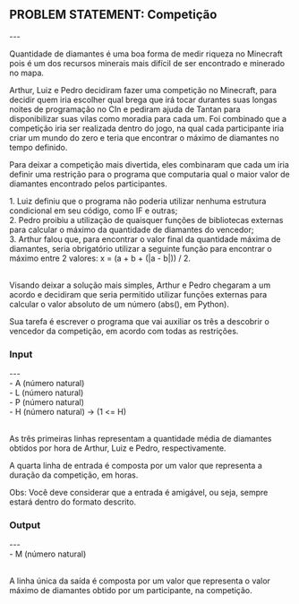 <h2>PROBLEM STATEMENT: Competição</h2>
---
<p>Quantidade de diamantes é uma boa forma de medir riqueza no Minecraft pois é um dos recursos minerais mais difícil de ser encontrado e minerado no mapa.</p>
<p>Arthur, Luiz e Pedro decidiram fazer uma competição no Minecraft, para decidir quem iria escolher qual brega que irá tocar durantes suas longas noites de programação no CIn e pediram ajuda de Tantan para disponibilizar suas vilas como moradia para cada um. Foi combinado que a competição iria ser realizada dentro do jogo, na qual cada participante iria criar um mundo do zero e teria que encontrar o máximo de diamantes no tempo definido.</p>
<p>Para deixar a competição mais divertida, eles combinaram que cada um iria definir uma restrição para o programa que computaria qual o maior valor de diamantes encontrado pelos participantes.</p>
1. Luiz definiu que o programa não poderia utilizar nenhuma estrutura condicional em seu código, como IF e outras;
<br/>
2. Pedro proibiu a utilização de quaisquer funções de bibliotecas externas para calcular o máximo da quantidade de diamantes do vencedor;
<br/>
3. Arthur falou que, para encontrar o valor final da quantidade máxima de diamantes, seria obrigatório utilizar a seguinte função para encontrar o máximo entre 2 valores: x = (a + b + (|a - b|)) / 2.
<br/><br/>
<p>Visando deixar a solução mais simples, Arthur e Pedro chegaram a um acordo e decidiram que seria permitido utilizar funções externas para calcular o valor absoluto de um número (abs(), em Python).</p>
<p>Sua tarefa é escrever o programa que vai auxiliar os três a descobrir o vencedor da competição, em acordo com todas as restrições.</p>
<h3>Input</h3>
---
<br/>
- A (número natural)
<br/>
- L (número natural)
<br/>
- P (número natural)
<br/>
- H (número natural) -> (1 <= H)
<br/><br/>
<p>As três primeiras linhas representam a quantidade média de diamantes obtidos por hora de Arthur, Luiz e Pedro, respectivamente.</p>
<p>A quarta linha de entrada é composta por um valor que representa a duração da competição, em horas.</p>
<p>Obs: Você deve considerar que a entrada é amigável, ou seja, sempre estará dentro do formato descrito.</p>
<h3>Output</h3>
---
<br/>
- M (número natural)
<br/><br/>
<p>A linha única da saída é composta por um valor que representa o valor máximo de diamantes obtido por um participante, na competição.</p>